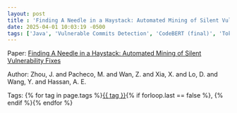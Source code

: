```yaml
---
layout: post
title : 'Finding A Needle in a Haystack: Automated Mining of Silent Vulnerability Fixes'
date: 2025-04-01 10:03:19 -0500
tags: ['Java', 'Vulnerable Commits Detection', 'CodeBERT (final)', 'Tokenizer']
---
```

Paper: [Finding A Needle in a Haystack: Automated Mining of Silent Vulnerability Fixes](https://ieeexplore-ieee-org.proxy.library.nd.edu/document/9678720)

Author: Zhou, J. and Pacheco, M. and Wan, Z. and Xia, X. and Lo, D. and Wang, Y. and Hassan, A. E.




 Tags: 
    <span>
    {% for tag in page.tags %}<a href="{{ site.baseurl }}tags/#{{ tag | slugify }}">{{ tag }}</a>{% if forloop.last == false %}, {% endif %}{% endfor %}
    </span>
